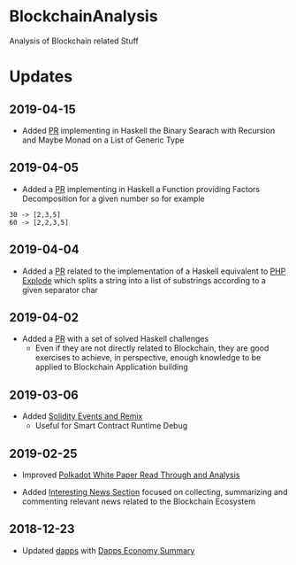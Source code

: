 
# BlockchainAnalysis
Analysis of Blockchain related Stuff


# Updates 

## 2019-04-15 

- Added [PR](https://github.com/NicolaBernini/BlockchainAnalysis/pull/10) implementing in Haskell the Binary Searach with Recursion and Maybe Monad on a List of Generic Type 

## 2019-04-05 

- Added a [PR](https://github.com/NicolaBernini/BlockchainAnalysis/pull/9) implementing in Haskell a Function providing Factors Decomposition for a given number so for example 



```
30 -> [2,3,5]
60 -> [2,2,3,5]
```


## 2019-04-04 

- Added a [PR](https://github.com/NicolaBernini/BlockchainAnalysis/pull/8) related to the implementation of a Haskell equivalent to [PHP Explode](https://www.php.net/manual/es/function.explode.php) which splits a string into a list of substrings according to a given separator char 

## 2019-04-02 

- Added a [PR](https://github.com/NicolaBernini/BlockchainAnalysis/pull/7) with a set of solved Haskell challenges 
  - Even if they are not directly related to Blockchain, they are good exercises to achieve, in perspective, enough knowledge to be applied to Blockchain Application building 


## 2019-03-06 

- Added [Solidity Events and Remix](https://github.com/NicolaBernini/BlockchainAnalysis/tree/master/solidity/events)
  - Useful for Smart Contract Runtime Debug 
  
  
## 2019-02-25 

- Improved [Polkadot White Paper Read Through and Analysis](https://github.com/NicolaBernini/BlockchainAnalysis/issues/1)

- Added [Interesting News Section](https://github.com/NicolaBernini/BlockchainAnalysis/issues/2) focused on collecting, summarizing and commenting relevant news related to the Blockchain Ecosystem 







## 2018-12-23 

- Updated [dapps](dapps/) with [Dapps Economy Summary](dapps/Dapps%20Economy%202018-12-23.pdf)









